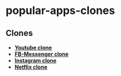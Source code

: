 # popular-apps-clones


## Clones

- **[Youtube clone](https://github.com/hadikachmar3/youtube_clone)**
- **[FB-Messenger clone](https://github.com/hadikachmar3/fb_messenger_clone)**
- **[Instagram clone](https://github.com/hadikachmar3/Instagram_clone/blob/master/README.md)**
- **[Netflix clone](https://github.com/hadikachmar3/netflix_clone)**



